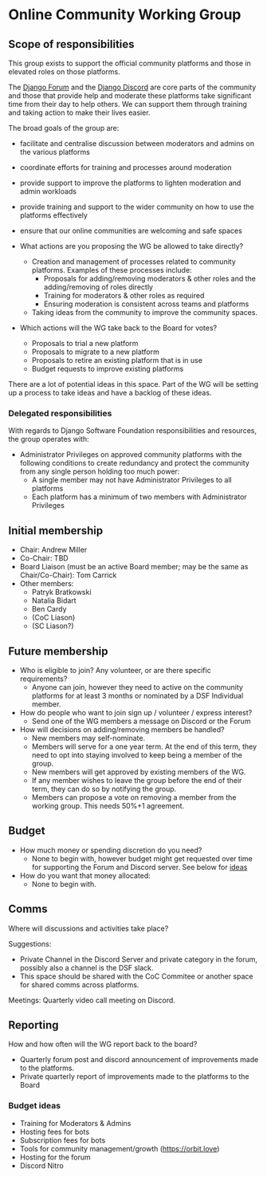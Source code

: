 # Online Community Working Group

## Scope of responsibilities

This group exists to support the official community platforms and those in elevated roles on those platforms.

The [Django Forum](https://forum.djangoproject.com/) and the [Django Discord](https://discord.gg/xcRH6mN4fa) are core parts of the community and those that provide help and moderate these platforms take significant time from their day to help others.
We can support them through training and taking action to make their lives easier.

The broad goals of the group are:
  - facilitate and centralise discussion between moderators and admins on the various platforms
  - coordinate efforts for training and processes around moderation
  - provide support to improve the platforms to lighten moderation and admin workloads
  - provide training and support to the wider community on how to use the platforms effectively
  - ensure that our online communities are welcoming and safe spaces

- What actions are you proposing the WG be allowed to take directly?
  - Creation and management of processes related to community platforms. Examples of these processes include:
    - Proposals for adding/removing moderators & other roles and the adding/removing of roles directly
    - Training for moderators & other roles as required
    - Ensuring moderation is consistent across teams and platforms
  - Taking ideas from the community to improve the community spaces.

- Which actions will the WG take back to the Board for votes?
  - Proposals to trial a new platform
  - Proposals to migrate to a new platform
  - Proposals to retire an existing platform that is in use
  - Budget requests to improve existing platforms

There are a lot of potential ideas in this space. Part of the WG will be setting up a process to take ideas and have a backlog of these ideas.

### Delegated responsibilities

With regards to Django Software Foundation responsibilities and resources, the group operates with:

- Administrator Privileges on approved community platforms with the following conditions to create redundancy and protect the community from any single person holding too much power:
  - A single member may not have Administrator Privileges to all platforms
  - Each platform has a minimum of two members with Administrator Privileges

## Initial membership

- Chair: Andrew Miller
- Co-Chair: TBD
- Board Liaison (must be an active Board member; may be the same as Chair/Co-Chair): Tom Carrick
- Other members:
  - Patryk Bratkowski
  - Natalia Bidart
  - Ben Cardy
  - (CoC Liason)
  - (SC Liason?)

## Future membership

- Who is eligible to join? Any volunteer, or are there specific requirements?
  - Anyone can join, however they need to active on the community platforms for at least 3 months or nominated by a DSF Individual member.
- How do people who want to join sign up / volunteer / express interest?
  - Send one of the WG members a message on Discord or the Forum
- How will decisions on adding/removing members be handled?
  - New members may self-nominate.
  - Members will serve for a one year term. At the end of this term, they need to opt into staying involved to keep being a member of the group.
  - New members will get approved by existing members of the WG.
  - If any member wishes to leave the group before the end of their term, they can do so by notifying the group.
  - Members can propose a vote on removing a member from the working group. This needs 50%+1 agreement.

## Budget

- How much money or spending discretion do you need?
  - None to begin with, however budget might get requested over time for supporting the Forum and Discord server. See below for [ideas](#budget-ideas)
- How do you want that money allocated:
  - None to begin with.

## Comms

Where will discussions and activities take place?

Suggestions:

- Private Channel in the Discord Server and private category in the forum, possibly also a channel is the DSF slack.
- This space should be shared with the CoC Commitee or another space for shared comms across platforms.

Meetings: Quarterly video call meeting on Discord.

## Reporting

How and how often will the WG report back to the board?
  - Quarterly forum post and discord announcement of improvements made to the platforms.
  - Private quarterly report of improvements made to the platforms to the Board


### Budget ideas

- Training for Moderators & Admins
- Hosting fees for bots
- Subscription fees for bots
- Tools for community management/growth (https://orbit.love)
- Hosting for the forum
- Discord Nitro
